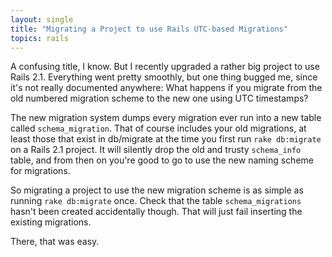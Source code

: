 ```yaml
---
layout: single
title: "Migrating a Project to use Rails UTC-based Migrations"
topics: rails
---
```

A confusing title, I know. But I recently upgraded a rather big project to use Rails 2.1. Everything went pretty smoothly, but one thing bugged me, since it's not really documented anywhere: What happens if you migrate from the old numbered migration scheme to the new one using UTC timestamps?

The new migration system dumps every migration ever run into a new table called `schema_migration`. That of course includes your old migrations, at least those that exist in db/migrate at the time you first run `rake db:migrate` on a Rails 2.1 project. It will silently drop the old and trusty `schema_info` table, and from then on you're good to go to use the new naming scheme for migrations.

So migrating a project to use the new migration scheme is as simple as running `rake db:migrate` once. Check that the table `schema_migrations` hasn't been created accidentally though. That will just fail inserting the existing migrations.

There, that was easy.
